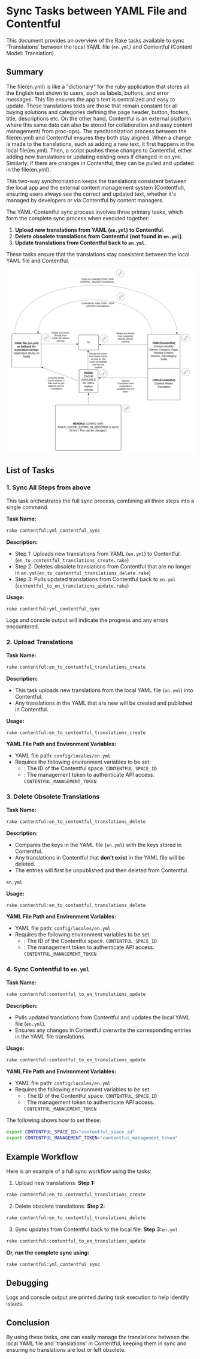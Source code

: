 # Sync Tasks between YAML File and Contentful
This document provides an overview of the Rake tasks available to sync 'Translations' between the local YAML file (`en.yml`)  and Contentful (Content Model: Translation)

## Summary
The file(en.yml) is like a "dictionary" for the ruby application that stores all the English text shown to users, such as labels, buttons, and error messages. This file ensures the app's text is centralized and easy to update. These translations texts are those that remain constant for all buying solutions and categories defining the page header, button, footers, title, descriptions etc.
On the other hand, Contentful is an external platform where this same data can also be stored for collaboration and easy content management( from proc-ops). The synchronization process between the file(en.yml) and Contentful ensures they both stay aligned.
When a change is made to the translations, such as adding a new text, it first happens in the local file(en.yml).
Then, a script pushes these changes to Contentful, either adding new translations or updating existing ones if changed in en.yml.
Similarly, if there are changes in Contentful, they can be pulled and updated in the file(en.yml).

This two-way synchronization keeps the translations consistent between the local app and the external content management system (Contentful), ensuring users always see the correct and updated text, whether it's managed by developers or via Contentful by content managers.

The YAML-Contentful sync process involves three primary tasks, which form the complete sync process when executed together:
1. **Upload new translations from YAML (`en.yml`) to Contentful**. 
2. **Delete obsolete translations from Contentful (not found in `en.yml`)**.
3. **Update translations from Contentful back to `en.yml`**.

These tasks ensure that the translations stay consistent between the local YAML file and Contentful.

![caching_and_sync_diagram.png](../app/assets/images/caching_and_sync_diagram.png)

## List of Tasks
### 1. **Sync All Steps from above**
This task orchestrates the full sync process, combining all three steps into a single command.

**Task Name:**
``` bash
rake contentful:yml_contentful_sync
```
**Description:**
- Step 1: Uploads new translations from YAML (`en.yml`) to Contentful. (`en_to_contentful_translations_create.rake`)
- Step 2: Deletes obsolete translations from Contentful that are no longer in `en.yml`(`en_to_contentful_translations_delete.rake`)
- Step 3: Pulls updated translations from Contentful back to `en.yml` (`contentful_to_en_translations_update.rake`)

**Usage:**
``` bash
rake contentful:yml_contentful_sync
```
Logs and console output will indicate the progress 
and any errors encountered.

### 2. **Upload Translations**

**Task Name:**
``` bash
rake contentful:en_to_contentful_translations_create
```
**Description:**
- This task uploads new translations from the local YAML file (`en.yml`) into Contentful. 
- Any translations in the YAML that are new will be created and published in Contentful.

**Usage:**
``` bash
rake contentful:en_to_contentful_translations_create
```
**YAML File Path and Environment Variables:**
- YAML file path: `config/locales/en.yml`
- Requires the following environment variables to be set:
    - : The ID of the Contentful space. `CONTENTFUL_SPACE_ID`
    - : The management token to authenticate API access. `CONTENTFUL_MANAGEMENT_TOKEN`

### 3. **Delete Obsolete Translations**

**Task Name:**
``` bash
rake contentful:en_to_contentful_translations_delete
```
**Description:**
- Compares the keys in the YAML file (`en.yml`) with the keys stored in Contentful.
- Any translations in Contentful that **don’t exist** in the YAML file will be deleted.
- The entries will first be unpublished and then deleted from Contentful.

`en.yml`

**Usage:**
``` bash
rake contentful:en_to_contentful_translations_delete
```
**YAML File Path and Environment Variables:**
- YAML file path: `config/locales/en.yml`
- Requires the following environment variables to be set:
    - : The ID of the Contentful space. `CONTENTFUL_SPACE_ID`
    - : The management token to authenticate API access. `CONTENTFUL_MANAGEMENT_TOKEN`

### 4. **Sync Contentful to `en.yml`**
**Task Name:**
``` bash
rake contentful:contentful_to_en_translations_update
```
**Description:**
- Pulls updated translations from Contentful and updates the local YAML file (`en.yml`).
- Ensures any changes in Contentful overwrite the corresponding entries in the YAML file translations.

**Usage:**
``` bash
rake contentful:contentful_to_en_translations_update
```
**YAML File Path and Environment Variables:**
- YAML file path: `config/locales/en.yml`
- Requires the following environment variables to be set:
    - : The ID of the Contentful space. `CONTENTFUL_SPACE_ID`
    - : The management token to authenticate API access. `CONTENTFUL_MANAGEMENT_TOKEN`

The following shows how to set these:
``` bash
export CONTENTFUL_SPACE_ID="contentful_space_id"
export CONTENTFUL_MANAGEMENT_TOKEN="contentful_management_token"
```

## Example Workflow
Here is an example of a full sync workflow using the tasks:
1. Upload new translations: **Step 1:**
``` bash
rake contentful:en_to_contentful_translations_create
```
2. Delete obsolete translations: **Step 2:**
``` bash
rake contentful:en_to_contentful_translations_delete
```
3. Sync updates from Contentful back to the local file: **Step 3:**`en.yml`
``` bash
rake contentful:contentful_to_en_translations_update
```
**Or, run the complete sync using:**
``` bash
rake contentful:yml_contentful_sync
```
## Debugging
Logs and console output are printed during task execution to help identify issues.

## Conclusion
By using these tasks, one can easily manage the translations between the local YAML file and 'translations' in Contentful, keeping them in sync and ensuring no translations are lost or left obsolete.

